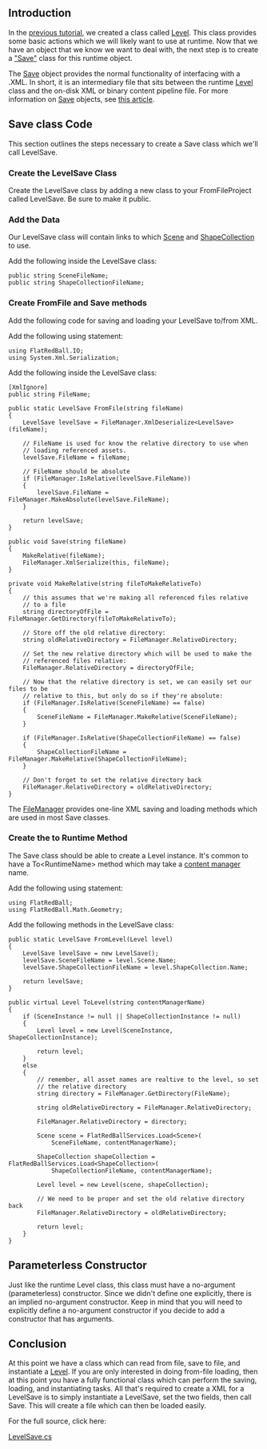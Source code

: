 ## Introduction

In the [previous tutorial](/frb/docs/index.php?title=Editing_FlatRedBallXna:Tutorials:Custom_Files_and_Content_Pipeline:Creating_a_Runtime_Class.md "Editing FlatRedBallXna:Tutorials:Custom Files and Content Pipeline:Creating a Runtime Class"), we created a class called [Level](/frb/docs/images/d/d4/Level.cs.md "Level.cs"). This class provides some basic actions which we will likely want to use at runtime. Now that we have an object that we know we want to deal with, the next step is to create a ["Save"](/frb/docs/index.php?title=Tutorials:Save_Classes.md "Tutorials:Save Classes") class for this runtime object.

The [Save](/frb/docs/index.php?title=Tutorials:Save_Classes.md "Tutorials:Save Classes") object provides the normal functionality of interfacing with a .XML. In short, it is an intermediary file that sits between the runtime [Level](/frb/docs/images/d/d4/Level.cs.md "Level.cs") class and the on-disk XML or binary content pipeline file. For more information on [Save](/frb/docs/index.php?title=Tutorials:Save_Classes.md "Tutorials:Save Classes") objects, see [this article](/frb/docs/index.php?title=Tutorials:Save_Classes.md "Tutorials:Save Classes").

## Save class Code

This section outlines the steps necessary to create a Save class which we'll call LevelSave.

### Create the LevelSave Class

Create the LevelSave class by adding a new class to your FromFileProject called LevelSave. Be sure to make it public.

### Add the Data

Our LevelSave class will contain links to which [Scene](/frb/docs/index.php?title=FlatRedBall.Scene.md "FlatRedBall.Scene") and [ShapeCollection](/frb/docs/index.php?title=FlatRedBall.Math.Geometry.ShapeCollection.md "FlatRedBall.Math.Geometry.ShapeCollection") to use.

Add the following inside the LevelSave class:

    public string SceneFileName;
    public string ShapeCollectionFileName;

### Create FromFile and Save methods

Add the following code for saving and loading your LevelSave to/from XML.

Add the following using statement:

    using FlatRedBall.IO;
    using System.Xml.Serialization;

Add the following inside the LevelSave class:

    [XmlIgnore]
    public string FileName;

    public static LevelSave FromFile(string fileName)
    {
        LevelSave levelSave = FileManager.XmlDeserialize<LevelSave>(fileName);

        // FileName is used for know the relative directory to use when
        // loading referenced assets.
        levelSave.FileName = fileName;

        // FileName should be absolute
        if (FileManager.IsRelative(levelSave.FileName))
        {
            levelSave.FileName = FileManager.MakeAbsolute(levelSave.FileName);
        }

        return levelSave;
    }

    public void Save(string fileName)
    {
        MakeRelative(fileName);
        FileManager.XmlSerialize(this, fileName);
    }

    private void MakeRelative(string fileToMakeRelativeTo)
    {
        // this assumes that we're making all referenced files relative
        // to a file
        string directoryOfFile = FileManager.GetDirectory(fileToMakeRelativeTo);

        // Store off the old relative directory:
        string oldRelativeDirectory = FileManager.RelativeDirectory;

        // Set the new relative directory which will be used to make the
        // referenced files relative:
        FileManager.RelativeDirectory = directoryOfFile;

        // Now that the relative directory is set, we can easily set our files to be
        // relative to this, but only do so if they're absolute:
        if (FileManager.IsRelative(SceneFileName) == false)
        {
            SceneFileName = FileManager.MakeRelative(SceneFileName);
        }

        if (FileManager.IsRelative(ShapeCollectionFileName) == false)
        {
            ShapeCollectionFileName = FileManager.MakeRelative(ShapeCollectionFileName);
        }

        // Don't forget to set the relative directory back
        FileManager.RelativeDirectory = oldRelativeDirectory;
    }

The [FileManager](/frb/docs/index.php?title=FlatRedBall.IO.FileManager.md "FlatRedBall.IO.FileManager") provides one-line XML saving and loading methods which are used in most Save classes.

### Create the to Runtime Method

The Save class should be able to create a Level instance. It's common to have a To\<RuntimeName\> method which may take a [content manager](/frb/docs/index.php?title=FlatRedBall_Content_Manager.md "FlatRedBall Content Manager") name.

Add the following using statement:

    using FlatRedBall;
    using FlatRedBall.Math.Geometry;

Add the following methods in the LevelSave class:

    public static LevelSave FromLevel(Level level)
    {
        LevelSave levelSave = new LevelSave();
        levelSave.SceneFileName = level.Scene.Name;
        levelSave.ShapeCollectionFileName = level.ShapeCollection.Name;

        return levelSave;
    }

    public virtual Level ToLevel(string contentManagerName)
    {
        if (SceneInstance != null || ShapeCollectionInstance != null)
        {
            Level level = new Level(SceneInstance, ShapeCollectionInstance);

            return level;
        }
        else
        {
            // remember, all asset names are realtive to the level, so set
            // the relative directory
            string directory = FileManager.GetDirectory(FileName);

            string oldRelativeDirectory = FileManager.RelativeDirectory;

            FileManager.RelativeDirectory = directory;

            Scene scene = FlatRedBallServices.Load<Scene>(
                SceneFileName, contentManagerName);

            ShapeCollection shapeCollection = FlatRedBallServices.Load<ShapeCollection>(
                ShapeCollectionFileName, contentManagerName);

            Level level = new Level(scene, shapeCollection);

            // We need to be proper and set the old relative directory back
            FileManager.RelativeDirectory = oldRelativeDirectory;

            return level;
        }
    }

## Parameterless Constructor

Just like the runtime Level class, this class must have a no-argument (parameterless) constructor. Since we didn't define one explicitly, there is an implied no-argument constructor. Keep in mind that you will need to explicitly define a no-argument constructor if you decide to add a constructor that has arguments.

## Conclusion

At this point we have a class which can read from file, save to file, and instantiate a [Level](/frb/docs/images/d/d4/Level.cs.md "Level.cs"). If you are only interested in doing from-file loading, then at this point you have a fully functional class which can perform the saving, loading, and instantiating tasks. All that's required to create a XML for a LevelSave is to simply instantiate a LevelSave, set the two fields, then call Save. This will create a file which can then be loaded easily.

For the full source, click here:

[LevelSave.cs](/frb/docs/images/b/b8/LevelSave.cs.md "LevelSave.cs")
